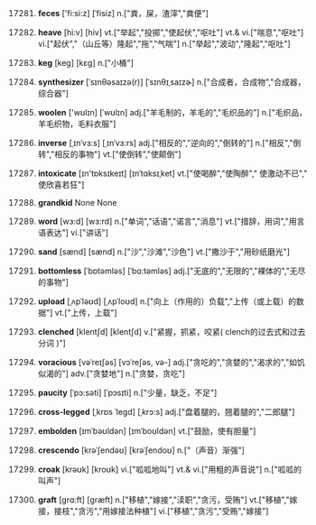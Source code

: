 17281. **feces**
['fi:si:z]  [ˈfisiz]
n.["粪，屎，渣滓","粪便"]  

17282. **heave**
[hi:v]  [hiv]
vt.["举起","投掷","使起伏","呕吐"]  vt.& vi.["喘息","呕吐"]  vi.["起伏","（山丘等）隆起","拖","气喘"]  n.["举起","波动","隆起","呕吐"]  

17283. **keg**
[keg]  [kɛɡ]
n.["小桶"]  

17284. **synthesizer**
[ˈsɪnθəsaɪzə(r)]  [ˈsɪnθɪˌsaɪzɚ]
n.["合成者，合成物","合成器，综合器"]  

17285. **woolen**
['wʊlɪn]  [ˈwʊlɪn]
adj.["羊毛制的，羊毛的","毛织品的"]  n.["毛织品，羊毛织物，毛料衣服"]  

17286. **inverse**
[ˌɪnˈvɜ:s]  [ˌɪnˈvɜ:rs]
adj.["相反的","逆向的","倒转的"]  n.["相反","倒转","相反的事物"]  vt.["使倒转","使颠倒"]  

17287. **intoxicate**
[ɪn'tɒksɪkeɪt]  [ɪnˈtɑksɪˌket]
vt.["使喝醉","使陶醉"," 使激动不已"," 使欣喜若狂"]  

17288. **grandkid**
None
None

17289. **word**
[wɜ:d]  [wɜ:rd]
n.["单词","话语","诺言","消息"]  vt.["措辞，用词","用言语表达"]  vi.["讲话"]  

17290. **sand**
[sænd]  [sænd]
n.["沙","沙滩","沙色"]  vt.["撒沙于","用砂纸磨光"]  

17291. **bottomless**
[ˈbɒtəmləs]  [ˈbɑ:təmləs]
adj.["无底的","无限的","裸体的","无尽的事物"]  

17292. **upload**
[ˌʌpˈləʊd]  [ˌʌpˈloʊd]
n.["向上（作用的）负载","上传（或上载）的数据"]  vt.["上传，上载"]  

17293. **clenched**
[klentʃd]  [klentʃd]
v.["紧握，抓紧，咬紧( clench的过去式和过去分词 )"]  

17294. **voracious**
[vəˈreɪʃəs]  [vɔˈreʃəs, və-]
adj.["贪吃的","贪婪的","渴求的","如饥似渴的"]  adv.["贪婪地"]  n.["贪婪，贪吃"]  

17295. **paucity**
[ˈpɔ:səti]  [ˈpɔsɪti]
n.["少量，缺乏，不足"]  

17296. **cross-legged**
[ˌkrɒs ˈlegd]  [ˌkrɔ:s]
adj.["盘着腿的，翘着腿的","二郎腿"]  

17297. **embolden**
[ɪmˈbəʊldən]  [ɪmˈboʊldən]
vt.["鼓励，使有胆量"]  

17298. **crescendo**
[krəˈʃendəʊ]  [krəˈʃendoʊ]
n.["（声音）渐强"]  

17299. **croak**
[krəʊk]  [kroʊk]
vi.["呱呱地叫"]  vt.& vi.["用粗的声音说"]  n.["呱呱的叫声"]  

17300. **graft**
[grɑ:ft]  [græft]
n.["移植","嫁接","渎职","贪污，受贿"]  vt.["移植","嫁接，接枝","贪污","用嫁接法种植"]  vi.["移植","贪污","受贿","嫁接"]  

